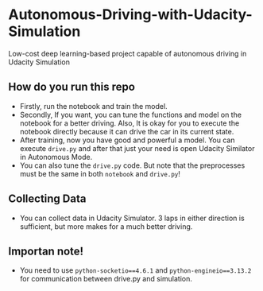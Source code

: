 # Autonomous-Driving-with-Udacity-Simulation
 Low-cost deep learning-based project capable of autonomous driving in Udacity Simulation

## How do you run this repo

* Firstly, run the notebook and train the model.
* Secondly, If you want, you can tune the functions and model on the notebook for a better driving. Also, It is okay for you to execute the notebook directly because it can drive the car in its current state.
* After training, now you have good and powerful a model. You can execute `drive.py` and after that just your need is open Udacity Similator in Autonomous Mode.
* You can also tune the `drive.py` code. But note that the preprocesses must be the same in both `notebook` and `drive.py`!

## Collecting Data

* You can collect data in Udacity Simulator. 3 laps in either direction is sufficient, but more makes for a much better driving.

## Importan note!

* You need to use `python-socketio==4.6.1` and `python-engineio==3.13.2` for communication between drive.py and simulation.

